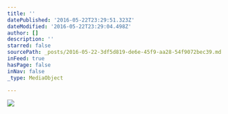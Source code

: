 ```yaml
---
title: ''
datePublished: '2016-05-22T23:29:51.323Z'
dateModified: '2016-05-22T23:29:04.498Z'
author: []
description: ''
starred: false
sourcePath: _posts/2016-05-22-3df5d819-de6e-45f9-aa28-54f9072bec39.md
inFeed: true
hasPage: false
inNav: false
_type: MediaObject

---
```

![](https://the-grid-user-content.s3-us-west-2.amazonaws.com/70985840-2ec7-46bb-b5da-0b0a5467476c.jpg)